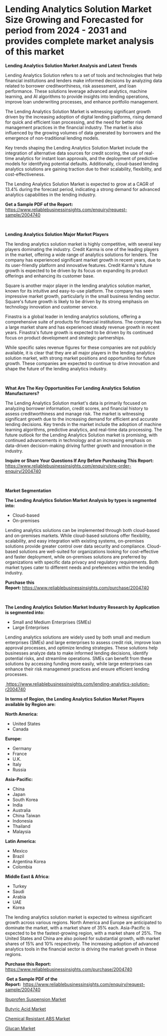 <p><h1>Lending Analytics Solution Market Size Growing and Forecasted for period from 2024 - 2031 and provides complete market analysis of this market</h1></p><p><strong>Lending Analytics Solution Market Analysis and Latest Trends</strong></p>
<p><p>Lending Analytics Solution refers to a set of tools and technologies that help financial institutions and lenders make informed decisions by analyzing data related to borrower creditworthiness, risk assessment, and loan performance. These solutions leverage advanced analytics, machine learning, and AI algorithms to provide insights into lending operations, improve loan underwriting processes, and enhance portfolio management.</p><p>The Lending Analytics Solution Market is witnessing significant growth driven by the increasing adoption of digital lending platforms, rising demand for quick and efficient loan processing, and the need for better risk management practices in the financial industry. The market is also influenced by the growing volumes of data generated by borrowers and the emergence of non-traditional lending models.</p><p>Key trends shaping the Lending Analytics Solution Market include the integration of alternative data sources for credit scoring, the use of real-time analytics for instant loan approvals, and the deployment of predictive models for identifying potential defaults. Additionally, cloud-based lending analytics solutions are gaining traction due to their scalability, flexibility, and cost-effectiveness.</p><p>The Lending Analytics Solution Market is expected to grow at a CAGR of 13.4% during the forecast period, indicating a strong demand for advanced analytics capabilities in the lending industry.</p></p>
<p><strong>Get a Sample PDF of the Report:&nbsp;</strong> <a href="https://www.reliablebusinessinsights.com/enquiry/request-sample/2004740">https://www.reliablebusinessinsights.com/enquiry/request-sample/2004740</a></p>
<p>&nbsp;</p>
<p><strong>Lending Analytics Solution Major Market Players</strong></p>
<p><p>The lending analytics solution market is highly competitive, with several key players dominating the industry. Credit Karma is one of the leading players in the market, offering a wide range of analytics solutions for lenders. The company has experienced significant market growth in recent years, due to its user-friendly platform and innovative features. Credit Karma's future growth is expected to be driven by its focus on expanding its product offerings and enhancing its customer base.</p><p>Square is another major player in the lending analytics solution market, known for its intuitive and easy-to-use platform. The company has seen impressive market growth, particularly in the small business lending sector. Square's future growth is likely to be driven by its strong emphasis on technology innovation and customer service.</p><p>Finastra is a global leader in lending analytics solutions, offering a comprehensive suite of products for financial institutions. The company has a large market share and has experienced steady revenue growth in recent years. Finastra's future growth is expected to be driven by its continued focus on product development and strategic partnerships.</p><p>While specific sales revenue figures for these companies are not publicly available, it is clear that they are all major players in the lending analytics solution market, with strong market positions and opportunities for future growth. These companies are expected to continue to drive innovation and shape the future of the lending analytics industry.</p></p>
<p>&nbsp;</p>
<p><strong>What Are The Key Opportunities For Lending Analytics Solution Manufacturers?</strong></p>
<p><p>The Lending Analytics Solution market's data is primarily focused on analyzing borrower information, credit scores, and financial history to assess creditworthiness and manage risk. The market is witnessing significant growth due to the increasing demand for efficient and accurate lending decisions. Key trends in the market include the adoption of machine learning algorithms, predictive analytics, and real-time data processing. The future outlook for the Lending Analytics Solution market is promising, with continued advancements in technology and an increasing emphasis on data-driven decision-making driving further growth and innovation in the industry.</p></p>
<p><strong>Inquire or Share Your Questions If Any Before Purchasing This Report:</strong> <a href="https://www.reliablebusinessinsights.com/enquiry/pre-order-enquiry/2004740">https://www.reliablebusinessinsights.com/enquiry/pre-order-enquiry/2004740</a></p>
<p>&nbsp;</p>
<p><strong>Market Segmentation</strong></p>
<p><strong>The Lending Analytics Solution Market Analysis by types is segmented into:</strong></p>
<p><ul><li>Cloud-based</li><li>On-premises</li></ul></p>
<p><p>Lending analytics solutions can be implemented through both cloud-based and on-premises markets. While cloud-based solutions offer flexibility, scalability, and easy integration with existing systems, on-premises solutions provide greater control over data security and compliance. Cloud-based solutions are well-suited for organizations looking for cost-effective and faster deployment, while on-premises solutions are preferred by organizations with specific data privacy and regulatory requirements. Both market types cater to different needs and preferences within the lending industry.</p></p>
<p><strong>Purchase this Report:&nbsp;</strong><a href="https://www.reliablebusinessinsights.com/purchase/2004740">https://www.reliablebusinessinsights.com/purchase/2004740</a></p>
<p>&nbsp;</p>
<p><strong>The Lending Analytics Solution Market Industry Research by Application is segmented into:</strong></p>
<p><ul><li>Small and Medium Enterprises (SMEs)</li><li>Large Enterprises</li></ul></p>
<p><p>Lending analytics solutions are widely used by both small and medium enterprises (SMEs) and large enterprises to assess credit risk, improve loan approval processes, and optimize lending strategies. These solutions help businesses analyze data to make informed lending decisions, identify potential risks, and streamline operations. SMEs can benefit from these solutions by accessing funding more easily, while large enterprises can enhance their risk management practices and ensure efficient lending processes.</p></p>
<p><a href="https://www.reliablebusinessinsights.com/lending-analytics-solution-r2004740">&nbsp;https://www.reliablebusinessinsights.com/lending-analytics-solution-r2004740</a></p>
<p><strong>In terms of Region, the Lending Analytics Solution Market Players available by Region are:</strong></p>
<p>
    <p> <strong> North America: </strong>
        <ul>
            <li>United States</li>
            <li>Canada</li>
        </ul>
        </p> 
    <p> <strong> Europe: </strong>
        <ul>
            <li>Germany</li>
            <li>France</li>
            <li>U.K.</li>
            <li>Italy</li>
            <li>Russia</li>
        </ul>
        </p> 
    <p> <strong> Asia-Pacific: </strong>
        <ul>
            <li>China</li>
            <li>Japan</li>
            <li>South Korea</li>
            <li>India</li>
            <li>Australia</li>
            <li>China Taiwan</li>
            <li>Indonesia</li>
            <li>Thailand</li>
            <li>Malaysia</li>
        </ul>
        </p> 
    <p> <strong> Latin America: </strong>
        <ul>
            <li>Mexico</li>
            <li>Brazil</li>
            <li>Argentina Korea</li>
            <li>Colombia</li>
        </ul>
        </p> 
    <p> <strong> Middle East & Africa: </strong>
        <ul>
            <li>Turkey</li>
            <li>Saudi</li>
            <li>Arabia</li>
            <li>UAE</li>
            <li>Korea</li>
        </ul>
    </p>
    </p>
<p><p>The lending analytics solution market is expected to witness significant growth across various regions. North America and Europe are anticipated to dominate the market, with a market share of 35% each. Asia-Pacific is expected to be the fastest-growing region, with a market share of 25%. The United States and China are also poised for substantial growth, with market shares of 15% and 10% respectively. The increasing adoption of advanced analytics tools in the financial sector is driving the market growth in these regions.</p></p>
<p><strong>Purchase this Report: </strong><a href="https://www.reliablebusinessinsights.com/purchase/2004740">https://www.reliablebusinessinsights.com/purchase/2004740</a></p>
<p>&nbsp;<strong>Get a Sample PDF of the Report:&nbsp;&nbsp;</strong><a href="https://www.reliablebusinessinsights.com/enquiry/request-sample/2004740">https://www.reliablebusinessinsights.com/enquiry/request-sample/2004740</a></p>
<p><strong></strong></p>
<p><p><a href="https://github.com/JermaineCrona2023/Market-Research-Report-List-2/blob/main/ibuprofen-suspension-market.md">Ibuprofen Suspension Market</a></p><p><a href="https://www.linkedin.com/pulse/global-butyric-acid-market-product-type-application-region-75vaf?trackingId=7IfkmuVPqMmoMDGtcyv7sA%3D%3D">Butyric Acid Market</a></p><p><a href="https://github.com/ctanaka235/Market-Research-Report-List-1/blob/main/chemical-resistant-abs-market.md">Chemical Resistant ABS Market</a></p><p><a href="https://www.linkedin.com/pulse/glucan-market-trends-focusing-insight-forecast-analysis-9lklc?trackingId=NXS8bIe17P%2FMAIFlk7qJFg%3D%3D">Glucan Market</a></p></p>